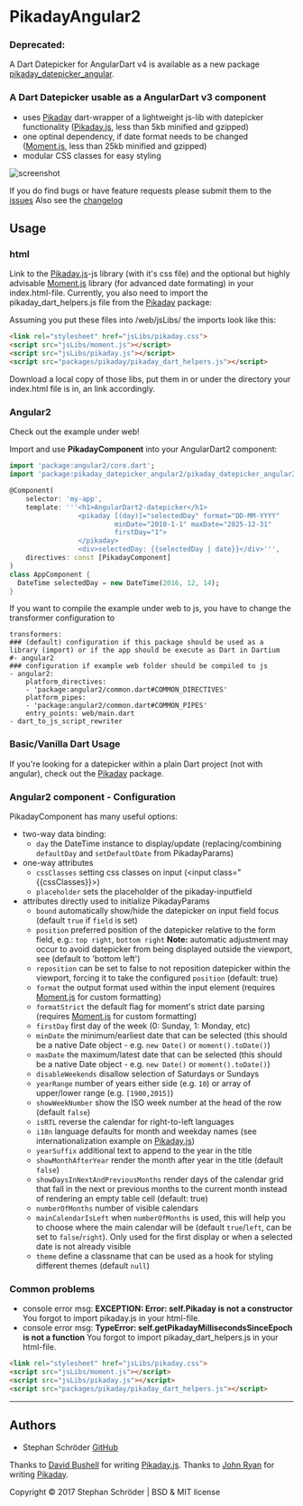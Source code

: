 PikadayAngular2
========

### Deprecated:

A Dart Datepicker for AngularDart v4 is available as a new package [pikaday_datepicker_angular](https://pub.dartlang.org/packages/pikaday_datepicker_angular).

### A Dart Datepicker usable as a AngularDart v3 component

* uses [Pikaday] dart-wrapper of a lightweight js-lib with datepicker functionality ([Pikaday.js], less than 5kb minified and gzipped)
* one optinal dependency, if date format needs to be changed ([Moment.js], less than 25kb minified and gzipped)
* modular CSS classes for easy styling

![screenshot]

If you do find bugs or have feature requests please submit them to the [issues]
Also see the [changelog](CHANGELOG.md)


## Usage

### html

Link to the [Pikaday.js]-js library (with it's css file) and
the optional but highly advisable [Moment.js] library (for advanced date formating) in your index.html-file.
Currently, you also need to import the pikaday_dart_helpers.js file from the [Pikaday] package:

Assuming you put these files into /web/jsLibs/ the imports look like this:
```html
<link rel="stylesheet" href="jsLibs/pikaday.css">
<script src="jsLibs/moment.js"></script>
<script src="jsLibs/pikaday.js"></script>
<script src="packages/pikaday/pikaday_dart_helpers.js"></script>
```

Download a local copy of those libs, put them in or under the directory your index.html file is in,
an link accordingly.

### Angular2

Check out the example under web!

Import and use **PikadayComponent** into your AngularDart2 component:

```dart
import 'package:angular2/core.dart';
import 'package:pikaday_datepicker_angular2/pikaday_datepicker_angular2.dart';

@Component(
    selector: 'my-app',
    template: '''<h1>AngularDart2-datepicker</h1>
                 <pikaday [(day)]="selectedDay" format="DD-MM-YYYY"
                          minDate="2010-1-1" maxDate="2025-12-31"
                          firstDay="1">
                 </pikaday>
                 <div>selectedDay: {{selectedDay | date}}</div>''',
    directives: const [PikadayComponent]
)
class AppComponent {
  DateTime selectedDay = new DateTime(2016, 12, 14);
}
```

If you want to compile the example under web to js, you have to change the transformer configuration to
```
transformers:
### (default) configuration if this package should be used as a library (import) or if the app should be execute as Dart in Dartium
#- angular2
### configuration if example web folder should be compiled to js
- angular2:
    platform_directives:
    - 'package:angular2/common.dart#COMMON_DIRECTIVES'
    platform_pipes:
    - 'package:angular2/common.dart#COMMON_PIPES'
    entry_points: web/main.dart
- dart_to_js_script_rewriter
```

### Basic/Vanilla Dart Usage

If you're looking for a datepicker within a plain Dart project (not with angular),
check out the [Pikaday] package.

### Angular2 component - Configuration

PikadayComponent has many useful options:
- two-way data binding:
  - `day` the DateTime instance to display/update (replacing/combining `defaultDay` and `setDefaultDate` from PikadayParams)
- one-way attributes
  - `cssClasses` setting css classes on input (<input class="{{cssClasses}}>)
  - `placeholder` sets the placeholder of the pikaday-inputfield
- attributes directly used to initialize PikadayParams
  - `bound` automatically show/hide the datepicker on input field focus (default `true` if `field` is set)
  - `position` preferred position of the datepicker relative to the form field, e.g.: `top right`, `bottom right` **Note:** automatic adjustment may occur to avoid datepicker from being displayed outside the viewport, see (default to 'bottom left')
  - `reposition` can be set to false to not reposition datepicker within the viewport, forcing it to take the configured `position` (default: true)
  - `format` the output format used within the input element (requires [Moment.js] for custom formatting)
  - `formatStrict` the default flag for moment's strict date parsing (requires [Moment.js] for custom formatting)
  - `firstDay` first day of the week (0: Sunday, 1: Monday, etc)
  - `minDate` the minimum/earliest date that can be selected (this should be a native Date object - e.g. `new Date()` or `moment().toDate()`)
  - `maxDate` the maximum/latest date that can be selected (this should be a native Date object - e.g. `new Date()` or `moment().toDate()`)
  - `disableWeekends` disallow selection of Saturdays or Sundays
  - `yearRange` number of years either side (e.g. `10`) or array of upper/lower range (e.g. `[1900,2015]`)
  - `showWeekNumber` show the ISO week number at the head of the row (default `false`)
  - `isRTL` reverse the calendar for right-to-left languages
  - `i18n` language defaults for month and weekday names (see internationalization example on [Pikaday.js])
  - `yearSuffix` additional text to append to the year in the title
  - `showMonthAfterYear` render the month after year in the title (default `false`)
  - `showDaysInNextAndPreviousMonths` render days of the calendar grid that fall in the next or previous months to the current month instead of rendering an empty table cell (default: true)
  - `numberOfMonths` number of visible calendars
  - `mainCalendarIsLeft` when `numberOfMonths` is used, this will help you to choose where the main calendar will be (default `true`/`left`, can be set to `false`/`right`). Only used for the first display or when a selected date is not already visible
  - `theme` define a classname that can be used as a hook for styling different themes (default `null`)

### Common problems

- console error msg: **EXCEPTION: Error: self.Pikaday is not a constructor**
You forgot to import pikaday.js in your html-file.
- console error msg: **TypeError: self.getPikadayMillisecondsSinceEpoch is not a function**
You forgot to import pikaday_dart_helpers.js in your html-file.

```html
<link rel="stylesheet" href="jsLibs/pikaday.css">
<script src="jsLibs/moment.js"></script>
<script src="jsLibs/pikaday.js"></script>
<script src="packages/pikaday/pikaday_dart_helpers.js"></script>
```
* * *

## Authors

* Stephan Schröder [GitHub](https://github.com/simon-void)

Thanks to [David Bushell](https://github.com/dbushell) for writing [Pikaday.js].
Thanks to [John Ryan](https://github.com/johnpryan) for writing [Pikaday].

Copyright © 2017 Stephan Schröder | BSD & MIT license

  [Pikaday]:      https://pub.dartlang.org/packages/pikaday
  [Pikaday.js]:   https://github.com/dbushell/Pikaday                              "Pikaday"
  [Moment.js]:    http://momentjs.com/                                             "moment.js"
  [screenshot]:   https://raw.github.com/dbushell/Pikaday/gh-pages/screenshot.png  "Screenshot"
  [issues]:       https://github.com/simon-void/pikaday_component_angular2/issues           "Issues"
  